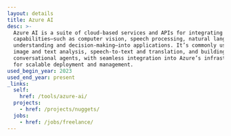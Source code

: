 ```yaml
---
layout: details
title: Azure AI
desc: >-
  Azure AI is a suite of cloud-based services and APIs for integrating AI
  capabilities—such as computer vision, speech processing, natural language
  understanding and decision-making—into applications. It’s commonly used for
  image and text analysis, speech-to-text and translation, and building
  conversational agents, with seamless integration into Azure’s infrastructure
  for scalable deployment and management.
used_begin_year: 2023
used_end_year: present
_links:
  self:
    href: /tools/azure-ai/
  projects:
    - href: /projects/nuggets/
  jobs:
    - href: /jobs/freelance/
---
```

